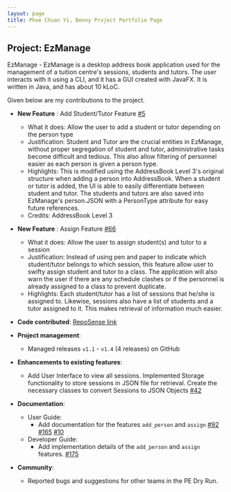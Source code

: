 ```yaml
---
layout: page
title: Phoe Chuan Yi, Benny Project Portfolio Page
---
```



## Project: EzManage

EzManage - EzManage is a desktop address book application used for the management of a tuition centre's sessions, students and tutors. The user interacts with it using a CLI, and it has a GUI created with JavaFX. It is written in Java, and has about 10 kLoC.

Given below are my contributions to the project.

* **New Feature** : Add Student/Tutor Feature [\#5](https://github.com/AY2021S2-CS2103-W16-4/tp/pull/5)
  * What it does: Allow the user to add a student or tutor depending on the person type
  * Justification: Student and Tutor are the crucial entities in EzManage, without proper segregation of student and tutor, administrative tasks become difficult and tedious. This also allow filtering of personnel easier as each person is given a person type.
  * Highlights: This is modified using the AddressBook Level 3's original structure when adding a person into AddressBook. When a student or tutor is added, the UI is able to easily differentiate between student and tutor. The students and tutors are also saved into EzManage's person.JSON with a PersonType attribute for easy future references.
  * Credits: AddressBook Level 3

* **New Feature** : Assign Feature [\#66](https://github.com/AY2021S2-CS2103-W16-4/tp/pull/66)  
    * What it does: Allow the user to assign student(s) and tutor to a session
    * Justification: Instead of using pen and paper to indicate which student/tutor belongs to which session, this feature allow user to swifty assign student and tutor to a class. The application will also warn the user if there are any schedule clashes or if the personnel is already assigned to a class to prevent duplicate.
    * Highlights: Each student/tutor has a list of sessions that he/she is assigned to. Likewise, sessions also have a list of students and a tutor assigned to it. This makes retrieval of information much easier.

* **Code contributed**: [RepoSense link](https://nus-cs2103-ay2021s2.github.io/tp-dashboard/?search=&sort=groupTitle&sortWithin=title&since=&timeframe=commit&mergegroup=&groupSelect=groupByRepos&breakdown=false&tabOpen=true&tabType=authorship&tabAuthor=Bennyphoe&tabRepo=AY2021S2-CS2103-W16-4%2Ftp%5Bmaster%5D&authorshipIsMergeGroup=false&authorshipFileTypes=docs~functional-code~test-code&authorshipIsBinaryFileTypeChecked=false)

* **Project management**:
    * Managed releases `v1.1` - `v1.4` (4 releases) on GitHub

* **Enhancements to existing features**:
    * Add User Interface to view all sessions. Implemented Storage functionality to store sessions in JSON file for retrieval. Create the necessary classes to convert Sessions to JSON Objects [\#42](https://github.com/AY2021S2-CS2103-W16-4/tp/pull/42)
  
* **Documentation**:
    * User Guide:
        * Add documentation for the features `add_person` and `assign` [\#92](https://github.com/AY2021S2-CS2103-W16-4/tp/pull/92) [\#165](https://github.com/AY2021S2-CS2103-W16-4/tp/pull/165) [\#10](https://github.com/AY2021S2-CS2103-W16-4/tp/pull/10)
    * Developer Guide:
        * Add implementation details of the `add_person` and `assign` features. [\#175](https://github.com/AY2021S2-CS2103-W16-4/tp/pull/175)

* **Community**:
    * Reported bugs and suggestions for other teams in the PE Dry Run.
